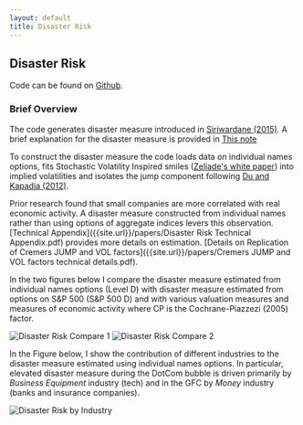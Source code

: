 ```yaml
---
layout: default
title: Disaster Risk
---
```


## Disaster Risk

Code can be found on [Github](https://github.com/rsigalov/disaster-risk-revision).

### Brief Overview

The code generates disaster measure introduced in [Siriwardane (2015)](https://www.hbs.edu/faculty/Publication%20Files/16-061_797fe134-9faa-4a5f-be41-1f1e5bebddcb.pdf). A brief explanation for the disaster measure is provided in [This note]({{site.url}}/papers/VIV.pdf)


To construct the disaster measure
the code loads data on individual names options, fits Stochastic Volatility
Inspired smiles ([Zeliade's white paper](https://zeliade.com/wp-content/uploads/whitepapers/zwp-0005-SVICalibration.pdf))
into implied volatilities and isolates the jump component following
[Du and Kapadia (2012)](https://people.umass.edu/nkapadia/docs/Du_Kapadia_August2012.pdf).

Prior research found that small companies are more correlated with real economic
activity. A disaster measure constructed from individual names rather than using
options of aggregate indices levers this observation.
[Technical Appendix]({{site.url}}/papers/Disaster Risk Technical Appendix.pdf)
provides more details on estimation. [Details on Replication of Cremers JUMP and VOL factors]({{site.url}}/papers/Cremers JUMP and VOL factors technical details.pdf).

In the two figures below I compare the disaster measure estimated from
individual names options (Level D) with disaster measure estimated from
options on S&P 500 (S&P 500 D) and with various valuation measures and
measures of economic activity where CP is the Cochrane-Piazzezi (2005) factor.

![Disaster Risk Compare 1]({{site.url}}/assets/images/compare_D_to_fin_market_indicators_1.png)
![Disaster Risk Compare 2]({{site.url}}/assets/images/compare_D_to_fin_market_indicators_2.png)

In the Figure below, I show the contribution of different industries to the
disaster measure estimated using individual names options. In
particular, elevated disaster measure during the DotCom bubble is driven
primarily by *Business Equipment* industry (tech) and in the GFC by *Money*
industry (banks and insurance companies).

![Disaster Risk by Industry]({{site.url}}/assets/images/disaster_risk_industry.png)
